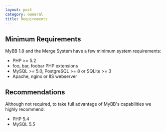 ```yaml
---
layout: post
category: General
title: Requirements
---
```


## Minimum Requirements

MyBB 1.8 and the Merge System have a few minimum system requirements:

- PHP >= 5.2
- foo, bar, foobar PHP extensions
- MySQL >= 5.0, PostgreSQL >= 8 or SQLite >= 3
- Apache, nginx or IIS webserver

## Recommendations

Although not required, to take full advantage of MyBB's capabilities we highly recommend:

- PHP 5.4
- MySQL 5.5
